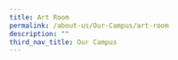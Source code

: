 ```yaml
---
title: Art Room
permalink: /about-us/Our-Campus/art-room
description: ""
third_nav_title: Our Campus
---
```

